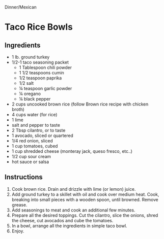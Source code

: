 Dinner/Mexican

# Taco Rice Bowls

## Ingredients

- 1 lb. ground turkey
- 1/2-1 taco seasoning packet
	- 1 Tablespoon chili powder
	- 1 1/2 teaspoons cumin
	- 1/2 teaspoon paprika
	- 1/2 salt
	- ¼ teaspoon garlic powder
	- ¼ oregano
	- ¼ black pepper
- 2 cups uncooked brown rice (follow Brown rice recipe with chicken broth)
- 4 cups water (for rice)
- 1 lime
- salt and pepper to taste
- 2 Tbsp cilantro, or to taste
- 1 avocado, sliced or quartered
- 1/4 red onion, sliced
- 1 cup tomatoes, cubed
- 1 cup shredded cheese (monteray jack, queso fresco, etc..)
- 1/2 cup sour cream
- hot sauce or salsa

## Instructions

1. Cook brown rice. Drain and drizzle with lime (or lemon) juice.
2. Add ground turkey to a skillet with oil and cook over medium heat. Cook, breaking into small pieces with a wooden spoon, until browned. Remove grease.
3. Add seasonings to meat and cook an additional few minutes.
4. Prepare all the desired toppings. Cut the cilantro, slice the onions, shred the cheese, cut avocados and cube the tomatoes.
5. In a bowl, arrange all the ingredients in simple taco bowl.
6. Enjoy.
